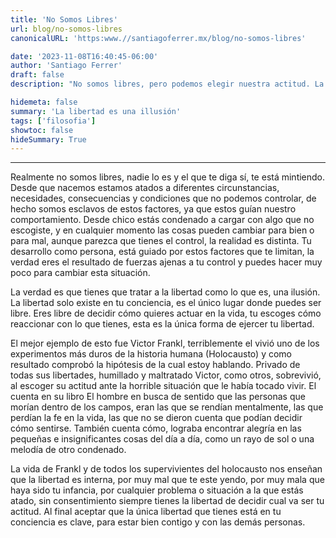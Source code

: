 ```yaml
---
title: 'No Somos Libres'
url: blog/no-somos-libres
canonicalURL: 'https:www.//santiagoferrer.mx/blog/no-somos-libres'

date: '2023-11-08T16:40:45-06:00'
author: 'Santiago Ferrer'
draft: false
description: "No somos libres, pero podemos elegir nuestra actitud. La verdadera libertad está en nuestra mente."

hidemeta: false
summary: 'La libertad es una illusión'
tags: ['filosofia']
showtoc: false
hideSummary: True
---
```

***

Realmente no somos libres, nadie lo es y el que te diga sí, te está mintiendo. Desde que nacemos estamos atados a diferentes circunstancias, necesidades, consecuencias y condiciones que no podemos controlar, de hecho somos esclavos de estos factores, ya que estos guían nuestro comportamiento. Desde chico estás condenado a cargar con algo que no escogiste, y en cualquier momento las cosas pueden cambiar para bien o para mal, aunque parezca que tienes el control, la realidad es distinta. Tu desarrollo como persona, está guiado por estos factores que te limitan, la verdad eres el resultado de fuerzas ajenas a tu control y puedes hacer muy poco para cambiar esta situación.

La verdad es que tienes que tratar a la libertad como lo que es, una ilusión. La libertad solo existe en tu conciencia, es el único lugar donde puedes ser libre. Eres libre de decidir cómo quieres actuar en la vida, tu escoges cómo reaccionar con lo que tienes, esta es la única forma de ejercer tu libertad.

El mejor ejemplo de esto fue Victor Frankl, terriblemente el vivió uno de los experimentos más duros de la historia humana (Holocausto) y como resultado comprobó la hipótesis de la cual estoy hablando. Privado de todas sus libertades, humillado y maltratado Victor, como otros, sobrevivió, al escoger su actitud ante la horrible situación que le había tocado vivir. El cuenta en su libro El hombre en busca de sentido que las personas que morían dentro de los campos, eran las que se rendían mentalmente, las que perdían la fe en la vida, las que no se dieron cuenta que podían decidir cómo sentirse. También cuenta cómo, lograba encontrar alegría en las pequeñas e insignificantes cosas del día a día, como un rayo de sol o una melodía de otro condenado.

La vida de Frankl y de todos los supervivientes del holocausto nos enseñan que la libertad es interna, por muy mal que te este yendo, por muy mala que haya sido tu infancia, por cualquier problema o situación a la que estás atado, sin consentimiento siempre tienes la libertad de decidir cual va ser tu actitud. Al final aceptar que la única libertad que tienes está en tu conciencia es clave, para estar bien contigo y con las demás personas.


